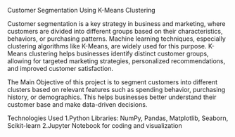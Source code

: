 Customer Segmentation Using K-Means Clustering

Customer segmentation is a key strategy in business and marketing, where customers are divided into different groups based on their characteristics, behaviors, or purchasing patterns. Machine learning techniques, especially clustering algorithms like K-Means, are widely used for this purpose. K-Means clustering helps businesses identify distinct customer groups, allowing for targeted marketing strategies, personalized recommendations, and improved customer satisfaction.

The Main Objective of this project is to segment customers into different clusters based on relevant features such as spending behavior, purchasing history, or demographics. This helps businesses better understand their customer base and make data-driven decisions.

Technologies Used
1.Python Libraries: NumPy, Pandas, Matplotlib, Seaborn, Scikit-learn
2.Jupyter Notebook for coding and visualization

